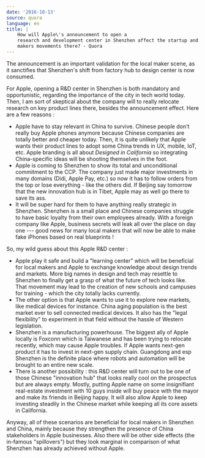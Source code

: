 ```yaml
---
date: '2016-10-13'
source: quora
language: en
title: |
    How will Apple\'s announcement to open a
    research and development center in Shenzhen affect the startup and
    makers movements there? - Quora
---
```


The announcement is an important validation for the local maker scene,
as it sanctifies that Shenzhen's shift from factory hub to design center
is now consumed.

For Apple, opening a R&D center in Shenzhen is both mandatory and
opportunistic, regarding the importance of the city in tech world today.
Then, I am sort of skeptical about the company will to really relocate
research on key product lines there, besides the announcement effect.
Here are a few reasons :

-   Apple have to stay relevant in China to survive. Chinese people
    don't really buy Apple phones anymore because Chinese companies are
    totally better and cheaper today. Then, it is quite unlikely that
    Apple wants their product lines to adopt some China trends in UX,
    mobile, IoT, etc. Apple branding is all about *Designed in
    California* so integrating China-specific ideas will be shooting
    themselves in the foot.
-   Apple is coming to Shenzhen to show its total and unconditional
    commitment to the CCP. The company just made major investments in
    many domains (Didi, Apple Pay, etc.) so now it has to follow orders
    from the top or lose everything - like the others did. If Beijing
    say tomorrow that the new innovation hub is in Tibet, Apple may as
    well go there to save its ass.
-   It will be super hard for them to have anything really strategic in
    Shenzhen. Shenzhen is a small place and Chinese companies struggle
    to have basic loyalty from their own employees already. With a
    foreign company like Apple, business secrets will leak all over the
    place on day one --- good news for many local makers that will now
    be able to make fake iPhones based on real blueprints !

So, my wild guess about this Apple R&D center :

-   Apple play it safe and build a "learning center" which will be
    beneficial for local makers and Apple to exchange knowledge about
    design trends and markets. More big names in design and tech may
    resettle to Shenzhen to finally get a grasp of what the future of
    tech looks like. That movement may lead to the creation of new
    schools and campuses for training - which the city totally lacks
    currently.
-   The other option is that Apple wants to use it to explore new
    markets, like medical devices for instance. China aging population
    is the best market ever to sell connected medical devices. It also
    has the "legal flexibility" to experiment in that field without the
    hassle of Western legislation.
-   Shenzhen is a manufacturing powerhouse. The biggest ally of Apple
    locally is Foxconn which is Taiwanese and has been trying to
    relocate recently, which may cause Apple troubles. If Apple wants
    next-gen product it has to invest in next-gen supply chain.
    Guangdong and esp Shenzhen is the definite place where robots and
    automation will be brought to an entire new scale.
-   There is another possibility : this R&D center will turn out to be
    one of those Chinese "innovation hub" that looks really cool on the
    prospectus but are always empty. Mostly, putting Apple name on some
    insignifiant real-estate investment with 10 guys inside will buy
    peace with the mayor and make its friends in Beijing happy. It will
    also allow Apple to keep investing steadily in the Chinese market
    while keeping all its core assets in California.

Anyway, all of these scenarios are beneficial for local makers in
Shenzhen and China, mainly because they strengthen the presence of China
stakeholders in Apple businesses. Also there will be other side effects
(the in-famous "spillovers") but they look marginal in comparison of
what Shenzhen has already achieved without Apple.
